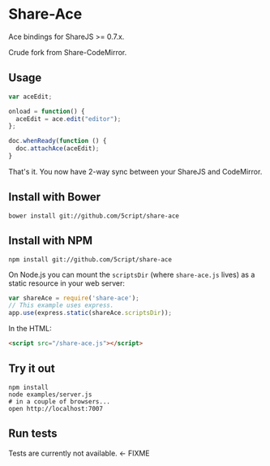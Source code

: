 # Share-Ace
Ace bindings for ShareJS >= 0.7.x.

Crude fork from Share-CodeMirror.

## Usage

```javascript
var aceEdit;

onload = function() {
  aceEdit = ace.edit("editor");
};

doc.whenReady(function () {
  doc.attachAce(aceEdit);
}
```

That's it. You now have 2-way sync between your ShareJS and CodeMirror.

## Install with Bower

```
bower install git://github.com/5cript/share-ace
```

## Install with NPM

```
npm install git://github.com/5cript/share-ace
```

On Node.js you can mount the `scriptsDir` (where `share-ace.js` lives) as a static resource
in your web server:

```javascript
var shareAce = require('share-ace');
// This example uses express.
app.use(express.static(shareAce.scriptsDir));
```

In the HTML:

```html
<script src="/share-ace.js"></script>
```

## Try it out

```
npm install
node examples/server.js
# in a couple of browsers...
open http://localhost:7007
```

## Run tests

Tests are currently not available. <- FIXME

